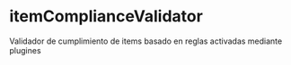# itemComplianceValidator
Validador de cumplimiento de items basado en reglas activadas mediante plugines

